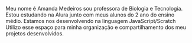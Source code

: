 Meu nome é Amanda Medeiros sou professora de Biologia e Tecnologia. Estou estudando na Alura junto com meus alunos do 2 ano do ensino médio. Estamos nos desenvolvendo na linguagem JavaScript/Scratch Utilizo esse espaço para minha organização e compartilhamento dos meu projetos desenvolvidos.

